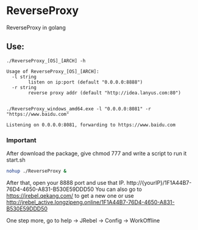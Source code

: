 # ReverseProxy
ReverseProxy in golang

## Use:

	./ReverseProxy_[OS]_[ARCH] -h
	
	Usage of ReverseProxy_[OS]_[ARCH]:
	  -l string
	        listen on ip:port (default "0.0.0.0:8888")
	  -r string
	        reverse proxy addr (default "http://idea.lanyus.com:80")


	./ReverseProxy_windows_amd64.exe -l "0.0.0.0:8081" -r "https://www.baidu.com"

	Listening on 0.0.0.0:8081, forwarding to https://www.baidu.com

### Important
After download the package, give chmod 777 and write a script to run it
start.sh
```sh
nohup ./ReverseProxy &
```

After that, open your 8888 port and use that IP.
http://{yourIP}/1F1A44B7-76D4-4650-A831-B530E59DDD50
You can also go to https://jrebel.qekang.com/ to get a new one or use http://jrebel_active.longzipeng.online/1F1A44B7-76D4-4650-A831-B530E59DDD50 

One step more, go to help -> JRebel -> Config -> WorkOffline
